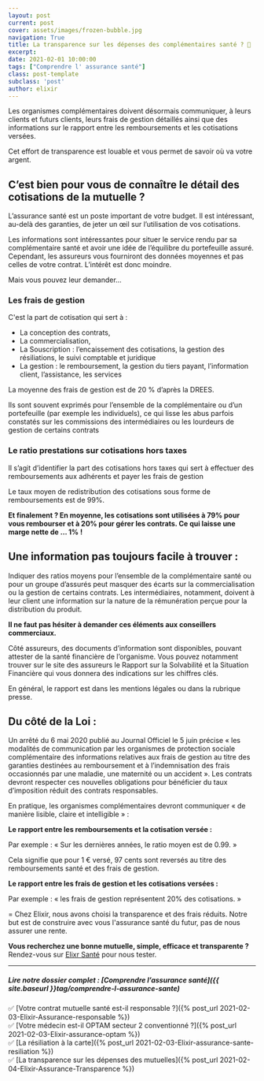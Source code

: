 ```yaml
---
layout: post
current: post
cover: assets/images/frozen-bubble.jpg
navigation: True
title: La transparence sur les dépenses des complémentaires santé ? 👀
excerpt: 
date: 2021-02-01 10:00:00
tags: ["Comprendre l' assurance santé"]
class: post-template
subclass: 'post'
author: elixir
---
```


Les organismes complémentaires doivent désormais communiquer, à leurs clients et futurs clients, leurs frais de gestion détaillés ainsi que des informations sur le rapport entre les remboursements et les cotisations versées.  

Cet effort de transparence est louable et vous permet de savoir où va votre argent. 
## C’est bien pour vous de connaître le détail des cotisations de la mutuelle ?
L’assurance santé est un poste important de votre budget. Il est intéressant, au-delà des garanties, de jeter un œil sur l’utilisation de vos cotisations.

Les informations sont intéressantes pour situer le service rendu par sa complémentaire santé et avoir une idée de l’équilibre du portefeuille assuré. Cependant, les assureurs vous fourniront des données moyennes et pas celles de votre contrat. L’intérêt est donc moindre. 

Mais vous pouvez leur demander… 

### Les frais de gestion 
C'est la part de cotisation qui sert à : 
- La conception des contrats, 
- La commercialisation,
- La Souscription : l’encaissement des cotisations, la gestion des résiliations, le suivi comptable et juridique  
- La gestion : le remboursement, la gestion du tiers payant, l’information client, l’assistance, les services 

La moyenne des frais de gestion est de 20 % d’après la DREES. 

Ils sont souvent exprimés pour l’ensemble de la complémentaire ou d’un portefeuille (par exemple les individuels), ce qui lisse les abus parfois constatés sur les commissions des intermédiaires ou les lourdeurs de gestion de certains contrats 

### Le ratio prestations sur cotisations hors taxes

Il s’agit d’identifier la part des cotisations hors taxes qui sert à effectuer des remboursements aux adhérents et payer les frais de gestion 

Le taux moyen de redistribution des cotisations sous forme de remboursements est de 99%.

**Et finalement ? En moyenne, les cotisations sont utilisées à 79% pour vous rembourser et à 20% pour gérer les contrats. Ce qui laisse une marge nette de … 1% !**

## Une information pas toujours facile à trouver : 
Indiquer des ratios moyens pour l’ensemble de la complémentaire santé ou pour un groupe d’assurés peut masquer des écarts sur la commercialisation ou la gestion de certains contrats. Les intermédiaires, notamment, doivent à leur client une information sur la nature de la rémunération perçue pour la distribution du produit. 

**Il ne faut pas hésiter à demander ces éléments aux conseillers commerciaux.**

Côté assureurs, des documents d’information sont disponibles, pouvant attester de la santé financière de l’organisme. Vous pouvez notamment trouver sur le site des assureurs le Rapport sur la Solvabilité et la Situation Financière qui vous donnera des indications sur les chiffres clés.

En général, le rapport est dans les mentions légales ou dans la rubrique presse.

## Du côté de la Loi :

Un arrêté du 6 mai 2020 publié au Journal Officiel le 5 juin précise « les modalités de communication par les organismes de protection sociale complémentaire des informations relatives aux frais de gestion au titre des garanties destinées au remboursement et à l’indemnisation des frais occasionnés par une maladie, une maternité ou un accident ». Les contrats devront respecter ces nouvelles obligations pour bénéficier du taux d’imposition réduit des contrats responsables.  

En pratique, les organismes complémentaires devront communiquer « de manière lisible, claire et intelligible » :

**Le rapport entre les remboursements et la cotisation versée :**

Par exemple : « Sur les dernières années, le ratio moyen est de 0.99. »  

Cela signifie que pour 1 € versé, 97 cents sont reversés au titre des remboursements santé et des frais de gestion.  

**Le rapport entre les frais de gestion et les cotisations versées :**  

Par exemple : « les frais de gestion représentent 20% des cotisations. »

=
Chez Elixir, nous avons choisi la transparence et des frais réduits. Notre but est de construire avec vous l'assurance santé du futur, pas de nous assurer une rente.

**Vous recherchez une bonne mutuelle, simple, efficace et transparente ?**
Rendez-vous sur [Elixr Santé](https://elixir-sante.fr) pour nous tester.

---

##### Lire notre dossier complet : [Comprendre l’assurance santé]({{ site.baseurl }}tag/comprendre-l-assurance-sante)

✅ [Votre contrat mutuelle santé est-il responsable ?]({% post_url 2021-02-03-Elixir-Assurance-responsable %})  
✅ [Votre médecin est-il OPTAM secteur 2 conventionné ?]({% post_url 2021-02-03-Elixir-assurance-optam %})  
✅ [La résiliation à la carte]({% post_url 2021-02-03-Elixir-assurance-sante-resiliation %})  
✅ [La transparence sur les dépenses des mutuelles]({% post_url 2021-02-04-Elixir-Assurance-Transparence %})  
